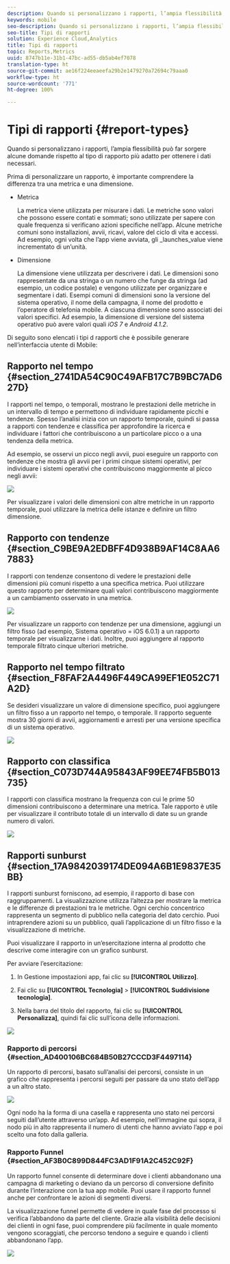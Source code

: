 ```yaml
---
description: Quando si personalizzano i rapporti, l’ampia flessibilità può far sorgere alcune domande rispetto al tipo di rapporto più adatto per ottenere i dati necessari.
keywords: mobile
seo-description: Quando si personalizzano i rapporti, l’ampia flessibilità può far sorgere alcune domande rispetto al tipo di rapporto più adatto per ottenere i dati necessari.
seo-title: Tipi di rapporti
solution: Experience Cloud,Analytics
title: Tipi di rapporti
topic: Reports,Metrics
uuid: 8747b11e-31b1-47bc-ad55-db5ab4ef7078
translation-type: ht
source-git-commit: ae16f224eeaeefa29b2e1479270a72694c79aaa0
workflow-type: ht
source-wordcount: '771'
ht-degree: 100%

---
```



# Tipi di rapporti {#report-types}

Quando si personalizzano i rapporti, l’ampia flessibilità può far sorgere alcune domande rispetto al tipo di rapporto più adatto per ottenere i dati necessari.

Prima di personalizzare un rapporto, è importante comprendere la differenza tra una metrica e una dimensione.

* Metrica

   La metrica viene utilizzata per misurare i dati. Le metriche sono valori che possono essere contati e sommati; sono utilizzate per sapere con quale frequenza si verificano azioni specifiche nell’app. Alcune metriche comuni sono installazioni, avvii, ricavi, valore del ciclo di vita e accessi. Ad esempio, ogni volta che l’app viene avviata,   gli   _launches_value viene incrementato di un’unità.

* Dimensione

   La dimensione viene utilizzata per descrivere i dati. Le dimensioni sono rappresentate da una stringa o un numero che funge da stringa (ad esempio, un codice postale) e vengono utilizzate per organizzare e segmentare i dati. Esempi comuni di dimensioni sono la versione del sistema operativo, il nome della campagna, il nome del prodotto e l’operatore di telefonia mobile. A ciascuna dimensione sono associati dei valori specifici. Ad esempio, la dimensione di versione del sistema operativo può avere valori quali _iOS 7_ e _Android 4.1.2_.

Di seguito sono elencati i tipi d rapporti che è possibile generare nell’interfaccia utente di Mobile:

## Rapporto nel tempo {#section_2741DA54C90C49AFB17C7B9BC7AD627D}

I rapporti nel tempo, o temporali, mostrano le prestazioni delle metriche in un intervallo di tempo e permettono di individuare rapidamente picchi e tendenze. Spesso l’analisi inizia con un rapporto temporale, quindi si passa a rapporti con tendenze e classifica per approfondire la ricerca e individuare i fattori che contribuiscono a un particolare picco o a una tendenza della metrica.

Ad esempio, se osservi un picco negli avvii, puoi eseguire un rapporto con tendenze che mostra gli avvii per i primi cinque sistemi operativi, per individuare i sistemi operativi che contribuiscono maggiormente al picco negli avvii:

![](assets/overtime.png)

Per visualizzare i valori delle dimensioni con altre metriche in un rapporto temporale, puoi utilizzare la metrica delle istanze e definire un filtro dimensione.

## Rapporto con tendenze   {#section_C9BE9A2EDBFF4D938B9AF14C8AA67883}

I rapporti con tendenze consentono di vedere le prestazioni delle dimensioni più comuni rispetto a una specifica metrica. Puoi utilizzare questo rapporto per determinare quali valori contribuiscono maggiormente a un cambiamento osservato in una metrica.

![](assets/trended.png)

Per visualizzare un rapporto con tendenze per una dimensione, aggiungi un filtro fisso (ad esempio, Sistema operativo = iOS 6.0.1) a un rapporto temporale per visualizzarne i dati. Inoltre, puoi aggiungere al rapporto temporale filtrato cinque ulteriori metriche.

## Rapporto nel tempo filtrato {#section_F8FAF2A4496F449CA99EF1E052C71A2D}

Se desideri visualizzare un valore di dimensione specifico, puoi aggiungere un filtro fisso a un rapporto nel tempo, o temporale. Il rapporto seguente mostra 30 giorni di avvii, aggiornamenti e arresti per una versione specifica di un sistema operativo.

![](assets/overtime-filter.png)

## Rapporto con classifica {#section_C073D744A95843AF99EE74FB5B013735}

I rapporti con classifica mostrano la frequenza con cui le prime 50 dimensioni contribuiscono a determinare una metrica. Tale rapporto è utile per visualizzare il contributo totale di un intervallo di date su un grande numero di valori.

![](assets/ranked.png)

## Rapporti sunburst   {#section_17A9842039174DE094A6B1E9837E35BB}

I rapporti sunburst forniscono, ad esempio, il rapporto di base con raggruppamenti. La visualizzazione utilizza l’altezza per mostrare la metrica e le differenze di prestazioni tra le metriche. Ogni cerchio concentrico rappresenta un segmento di pubblico nella categoria del dato cerchio. Puoi intraprendere azioni su un pubblico, quali l’applicazione di un filtro fisso e la visualizzazione di metriche.

Puoi visualizzare il rapporto in un’esercitazione interna al prodotto che descrive come interagire con un grafico sunburst.

Per avviare l’esercitazione:

1. In Gestione impostazioni app, fai clic su **[!UICONTROL Utilizzo]**.

1. Fai clic su **[!UICONTROL Tecnologia]** > **[!UICONTROL Suddivisione tecnologia]**.
1. Nella barra del titolo del rapporto, fai clic su **[!UICONTROL Personalizza]**, quindi fai clic sull’icona delle informazioni.

![](assets/report_technology.png)

### Rapporto di percorsi {#section_AD400106BC684B50B27CCCD3F4497114}

Un rapporto di percorsi, basato sull’analisi dei percorsi, consiste in un grafico che rappresenta i percorsi seguiti per passare da uno stato dell’app a un altro stato.

![](assets/action_paths.png)

Ogni nodo ha la forma di una casella e rappresenta uno stato nei percorsi seguiti dall’utente attraverso un’app. Ad esempio, nell’immagine qui sopra, il nodo più in alto rappresenta il numero di utenti che hanno avviato l’app e poi scelto una foto dalla galleria.

### Rapporto Funnel   {#section_AF3B0C899D844FC3AD1F91A2C452C92F}

Un rapporto funnel consente di determinare dove i clienti abbandonano una campagna di marketing o deviano da un percorso di conversione definito durante l’interazione con la tua app mobile. Puoi usare il rapporto funnel anche per confrontare le azioni di segmenti diversi.

La visualizzazione funnel permette di vedere in quale fase del processo si verifica l’abbandono da parte del cliente. Grazie alla visibilità delle decisioni dei clienti in ogni fase, puoi comprendere più facilmente in quale momento vengono scoraggiati, che percorso tendono a seguire e quando i clienti abbandonano l’app.

![](assets/funnel.png)

